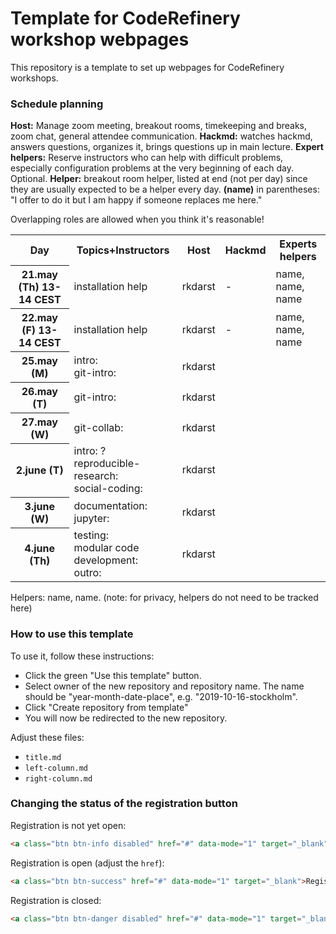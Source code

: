 # Template for CodeRefinery workshop webpages

This repository is a template to set up webpages for CodeRefinery workshops.

### Schedule planning

**Host:** Manage zoom meeting, breakout rooms, timekeeping and breaks,
zoom chat, general attendee communication.  **Hackmd:** watches
hackmd, answers questions, organizes it, brings questions up in main
lecture.  **Expert helpers:** Reserve instructors who can help with
difficult problems, especially configuration problems at the very
beginning of each day.  Optional.  **Helper:** breakout room helper, listed at
end (not per day) since they are usually expected to be a helper every
day. **(name)** in parentheses: "I offer to do it
but I am happy if someone replaces me here."

Overlapping roles are allowed when you think it's reasonable!


<table>
<tr>
  <th>Day</th>
         <th>Topics+Instructors</th>
         <th>Host</th>
         <th>Hackmd</th>
         <th>Experts helpers</th>
</tr>
<tr>
  <th>21.may (Th) 13-14 CEST</th>
         <td>installation help<br>
	     </td>
         <td>rkdarst</td><!--host-->
         <td>-</td><!--hackmd-->
         <td>name, name, name</td><!--expert helpers-->
</tr>
<tr>
  <th>22.may (F) 13-14 CEST</th>
         <td>installation help<br>
	     </td>
         <td>rkdarst</td><!--host-->
         <td>-</td><!--hackmd-->
         <td>name, name, name</td><!--expert helpers-->
</tr>
<tr>
  <th>25.may (M)</th>
         <td>intro: <br>
		     git-intro: <br>
	     </td>
         <td>rkdarst</td><!--host-->
         <td></td><!--hackmd-->
         <td></td><!--expert helpers-->
</tr>
<tr>
  <th>26.may (T)</th>
         <td>git-intro: <br>
	     </td>
         <td>rkdarst</td><!--host-->
         <td></td><!--hackmd-->
         <td></td><!--expert helpers-->
</tr>
<tr>
  <th>27.may (W)</th>
         <td>git-collab: <br>
	     </td>
         <td>rkdarst</td><!--host-->
         <td></td><!--hackmd-->
         <td></td><!--expert helpers-->
</tr>
<tr>
  <th>2.june (T)</th>
         <td>intro: ? <br>
		     reproducible-research: <br>
		     social-coding: <br>
	     </td>
         <td>rkdarst</td><!--host-->
         <td></td><!--hackmd-->
         <td></td><!--expert helpers-->
</tr>
<tr>
  <th>3.june (W)</th>
         <td>documentation: <br>
		     jupyter: <br>
	     </td>
         <td>rkdarst</td><!--host-->
         <td></td><!--hackmd-->
         <td></td><!--expert helpers-->
</tr>
<tr>
  <th>4.june (Th)</th>
         <td>testing: <br>
		     modular code development: <br>
		     outro: <br>
	     </td>
         <td>rkdarst</td><!--host-->
         <td></td><!--hackmd-->
         <td></td><!--expert helpers-->
</tr>
</table>

Helpers: name, name.  (note: for privacy, helpers do not need to be
tracked here)


### How to use this template

To use it, follow these instructions:
- Click the green "Use this template" button.
- Select owner of the new repository and repository name. The name should be
  "year-month-date-place", e.g. "2019-10-16-stockholm".
- Click "Create repository from template"
- You will now be redirected to the new repository.

Adjust these files:
- `title.md`
- `left-column.md`
- `right-column.md`



### Changing the status of the registration button

Registration is not yet open:
```html
<a class="btn btn-info disabled" href="#" data-mode="1" target="_blank">Registration will open soon</a>
```

Registration is open (adjust the `href`):
```html
<a class="btn btn-success" href="#" data-mode="1" target="_blank">Register here</a>
```

Registration is closed:
```html
<a class="btn btn-danger disabled" href="#" data-mode="1" target="_blank">Registration is closed</a>
```
